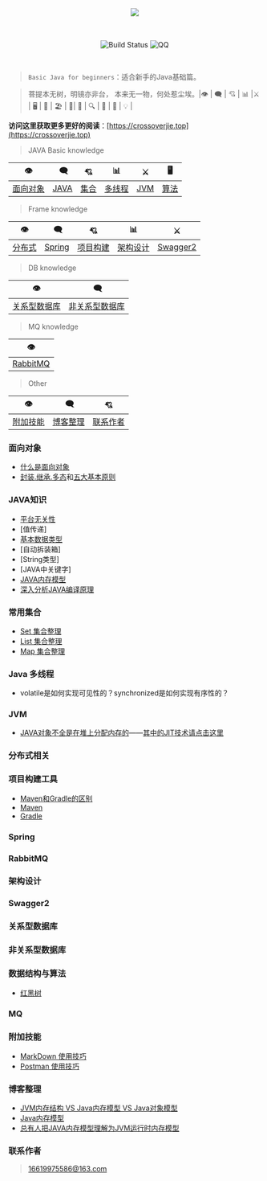 <div align="center">  


<img src="https://timgsa.baidu.com/timg?image&quality=80&size=b9999_10000&sec=1562841045198&di=0a92f0bcba4b6edf6d9876fee9027a50&imgtype=0&src=http%3A%2F%2Fs1.sinaimg.cn%2Fmw690%2F005ASsKIgy6VMMsOBoI40%26690" width=""/> 
<br/>
<br/>
<br/>

![Build Status](https://travis-ci.org/crossoverJie/JCSprout.svg?branch=master)
![QQ](https://img.shields.io/badge/QQ-714066793-yellowgreen.svg)


</div><br>


> `Basic Java for beginners`：适合新手的Java基础篇。

> 菩提本无树，明镜亦非台，
本来无一物，何处惹尘埃。|👁 |‍ 🗨 | 💘 | 📊 |⚔️ | 🖥 | 🚏 | 🏖  | 🌁| 📮 | 🔍 | 🚀 | 🌈 | 💡 |

**访问这里获取更多更好的阅读**：[https://crossoverjie.top](https://crossoverjie.top)
<br/>
> JAVA Basic knowledge

|👁 |‍ 🗨 | 💘 | 📊 |⚔️ | 🖥 |
| :--------: | :--------: | :--------: | :--------: | :---------: | :---------: | 
| [面向对象](#面向对象) |[JAVA](#java知识) | [集合](#常用集合) | [多线程](#java-多线程)|[JVM](#jvm) |[算法](#数据结构与算法) |

>Frame knowledge

|👁 |‍ 🗨 | 💘 | 📊 | ⚔️ |
| :--------: | :--------: | :--------: | :--------: | :--------: |
| [分布式](#分布式相关) |[Spring](#spring)|[项目构建](#项目构建工具)|[架构设计](#架构设计)|[Swagger2 ](#swagger2)|

>DB knowledge

|👁 |‍ 🗨 |
| :--------: | :--------: |
| [关系型数据库](#关系型数据库) | [非关系型数据库](#非关系型数据库) |

>MQ knowledge

|👁 |
| :--------: |
| [RabbitMQ](#rabbitmq) |

>Other

|👁 |‍ 🗨 | 💘 |
| :--------: | :--------: | :--------: |
| [附加技能](#附加技能)| [博客整理](#博客整理) |[联系作者](#联系作者) |

### 面向对象
- [什么是面向对象](https://github.com/Marcos-Lay/Hello-JAVA/blob/master/Docs/Object-oriented/What_is_OO.md)
- [封装.继承.多态](https://github.com/Marcos-Lay/Hello-JAVA/blob/master/Docs/Object-oriented/README.md)和[五大基本原则](https://github.com/Marcos-Lay/Hello-JAVA/blob/master/Docs/Object-oriented/Five_Basic_Principles.md)

### JAVA知识
- [平台无关性](https://github.com/Marcos-Lay/Hello-JAVA/blob/master/Docs/JAVA_Basic/PlatformIndependence.md)
- [值传递]
- [基本数据类型](https://github.com/Marcos-Lay/Hello-JAVA/blob/master/Docs/JAVA_Basic/README.md)
- [自动拆装箱]
- [String类型]
- [JAVA中关键字]
- [JAVA内存模型](https://github.com/Marcos-Lay/Hello-JAVA/blob/master/Docs/JAVA_Basic/JAVA_Momery_Model.md)
- [深入分析JAVA编译原理](https://blog.csdn.net/weixin_44811417/article/details/90602576)

### 常用集合
- [Set 集合整理](https://github.com/Marcos-Lay/Hello-JAVA/blob/master/Docs/Common-sets/Set-set/Catalog.md)
- [List 集合整理]()
- [Map 集合整理](https://github.com/Marcos-Lay/Hello-JAVA/blob/master/Docs/Common-sets/Map-set/Catalog.md)

### Java 多线程
- volatile是如何实现可见性的？synchronized是如何实现有序性的？
### JVM
- [JAVA对象不全是在堆上分配内存的](https://www.hollischuang.com/archives/2398)——[其中的JIT技术请点击这里](https://blog.csdn.net/weixin_44811417/article/details/90602576)
### 分布式相关

### 项目构建工具
- [Maven和Gradle的区别](https://www.cnblogs.com/huang0925/p/5209563.html)
- [Maven]()
- [Gradle](https://github.com/Marcos-Lay/Hello-JAVA/blob/master/Docs/Project_Construction_Tools/Gradle/README.md)

### Spring

### RabbitMQ

### 架构设计

### Swagger2

### 关系型数据库

### 非关系型数据库

### 数据结构与算法
- [红黑树](https://github.com/Marcos-Lay/Hello-JAVA/blob/master/Docs/Data-Structure-and-Algorithms/RedAndBlackTree.md)
### MQ

### 附加技能
- [MarkDown 使用技巧](https://github.com/Marcos-Lay/Hello-JAVA/blob/master/Docs/Additional-functions/MarkDown/Catalog.md)
- [Postman 使用技巧](https://github.com/Marcos-Lay/Hello-JAVA/blob/master/Docs/Additional-functions/Postman/Postman_skill.md)

### 博客整理
- [JVM内存结构 VS Java内存模型 VS Java对象模型](http://www.hollischuang.com/archives/2509)
- [Java内存模型](https://www.hollischuang.com/archives/2550)
- [总有人把JAVA内存模型理解为JVM运行时内存模型](https://www.hollischuang.com/archives/3781)

### 联系作者

> 16619975586@163.com


